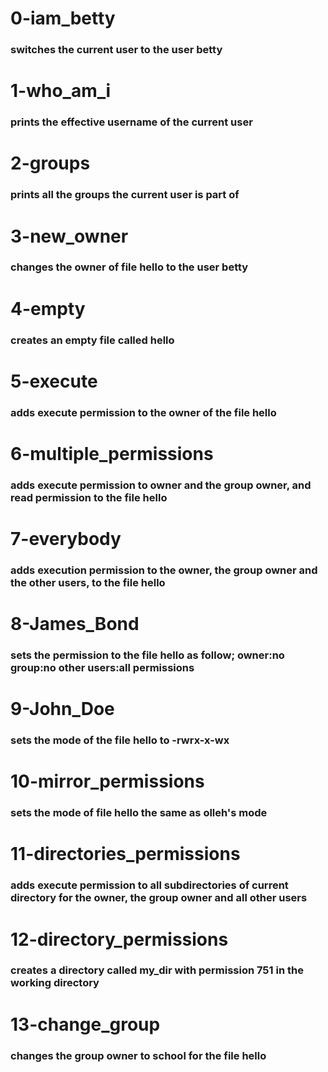 # 0-iam_betty
### switches the current user to the user betty

# 1-who_am_i
### prints the effective username of the current user

# 2-groups
### prints all the groups the current user is part of

# 3-new_owner
### changes the owner of file hello to the user betty

# 4-empty
### creates an empty file called hello

# 5-execute
### adds execute permission to the owner of the file hello

# 6-multiple_permissions
### adds execute permission to owner and the group owner, and read permission to the file hello

# 7-everybody
### adds execution permission to the owner, the group owner and the other users, to the file hello

# 8-James_Bond
### sets the permission to the file hello as follow; owner:no group:no other users:all permissions

# 9-John_Doe
### sets the mode of the file hello to -rwrx-x-wx

# 10-mirror_permissions
### sets the mode of file hello the same as olleh's mode

# 11-directories_permissions
### adds execute permission to all subdirectories of current directory for the owner, the group owner and all other users

# 12-directory_permissions
### creates a directory called my_dir with permission 751 in the working directory

# 13-change_group
### changes the group owner to school for the file hello